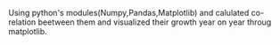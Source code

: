 Using python's modules(Numpy,Pandas,Matplotlib) and calulated co-relation beetween them and visualized their growth year on year throug matplotlib.

